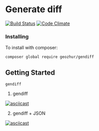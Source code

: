 Generate diff
======================
[![Build Status](https://travis-ci.org/geozhur/project-lvl2-s337.svg?branch=master)](https://travis-ci.org/geozhur/project-lvl2-s337)
[![Code Climate](https://codeclimate.com/github/geozhur/project-lvl2-s337/badges/gpa.svg)](https://codeclimate.com/github/geozhur/project-lvl2-s337)
### Installing

To install with composer:

```
composer global require geozhur/gendiff
```


## Getting Started

```
gendiff
```

1. gendiff

[![asciicast](https://asciinema.org/a/2ZRHRdqonXSBEVSlKwJJ18Uw3.png)](https://asciinema.org/a/2ZRHRdqonXSBEVSlKwJJ18Uw3)

2. gendiff + JSON

[![asciicast](https://asciinema.org/a/bOfbSTn36qrrSx1HU5M0NTjPl.png)](https://asciinema.org/a/bOfbSTn36qrrSx1HU5M0NTjPl)

